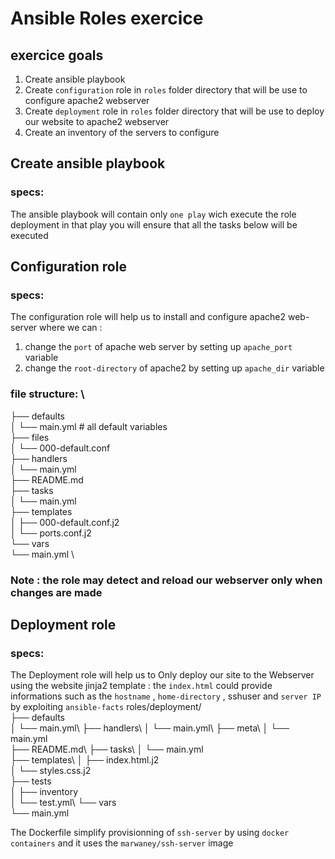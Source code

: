 # Ansible Roles exercice

## exercice goals  

 1. Create ansible playbook 
 2. Create  `configuration` role in `roles` folder directory  that will be use to configure apache2 webserver
 3. Create  `deployment` role in `roles` folder directory  that will be use to deploy our website to  apache2 webserver
 4. Create an inventory of the servers to configure          

## Create ansible playbook 
### specs: 
The ansible playbook will contain only `one play` wich execute the role deployment 
in that play you will ensure that all the tasks below will be executed 

## Configuration role 
### specs:  

The configuration role will help us to install and configure apache2 web-server where we can : 
  

 1. change the `port` of apache web server  by setting up `apache_port` variable 
 2. change the `root-directory` of apache2  by setting up `apache_dir` variable 
 
 ### file structure:  \
 ├── defaults \
│   └── main.yml # all default variables \
├── files \
│   └── 000-default.conf \
├── handlers \
│   └── main.yml \
├── README.md \
├── tasks \
│   └── main.yml \
├── templates \
│   ├── 000-default.conf.j2 \
│   └── ports.conf.j2 \
└── vars \
    └── main.yml \
### Note : the role may detect and reload our webserver only when changes are made

## Deployment role 
### specs:  

The Deployment role will help us to Only deploy our site to the Webserver using the website jinja2 template : 
 the `index.html` could provide informations such as the `hostname` , `home-directory` , sshuser and `server IP` by exploiting `ansible-facts`
roles/deployment/ \
├── defaults\
│   └── main.yml\ 
├── handlers\ 
│   └── main.yml\ 
├── meta\ 
│   └── main.yml\
├── README.md\ 
├── tasks\ 
│   └── main.yml\
├── templates\ 
│   ├── index.html.j2\
│   └── styles.css.j2\
├── tests\
│   ├── inventory\
│   └── test.yml\ 
└── vars\
    └── main.yml
    
  The Dockerfile simplify provisionning of `ssh-server` by using `docker containers` and it uses the `marwaney/ssh-server` image
